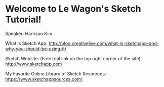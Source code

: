 # Welcome to Le Wagon's Sketch Tutorial!

Speaker: Harrison Kim

What is Sketch App:
http://blog.creativelive.com/what-is-sketchapp-and-why-you-should-be-using-it/

Sketch Website: (Free trial link on the top right corner of the site)
http://www.sketchapp.com

My Favorite Online Library of Sketch Resources:
https://www.sketchappsources.com/

